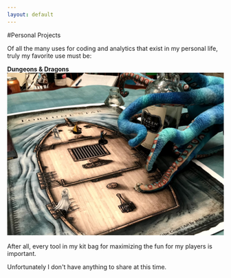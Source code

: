 ```yaml
---
layout: default
---
```

#Personal Projects

Of all the many uses for coding and analytics that exist in my personal life, truly my favorite use must be:

**Dungeons & Dragons**
![Kraken Picture](Kraken.jpg)

After all, every tool in my kit bag for maximizing the fun for my players is important.

Unfortunately I don't have anything to share at this time.
